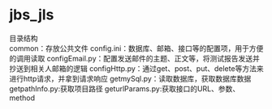 # jbs_jls
目录结构   
common：存放公共文件
  config.ini：数据库、邮箱、接口等的配置项，用于方便的调用读取
  configEmail.py：配置发送邮件的主题、正文等，将测试报告发送并抄送到相关人邮箱的逻辑
  configHttp.py：通过get、post、put、delete等方法来进行http请求，并拿到请求响应
  getmySql.py：读取数据库，获取数据库数据
  getpathInfo.py:获取项目路径
  geturlParams.py:获取接口的URL、参数、method
  

